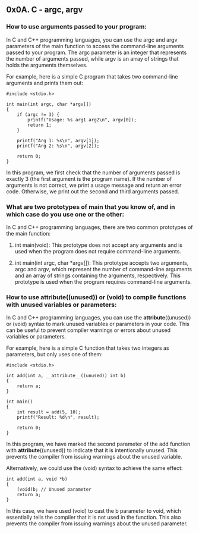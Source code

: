 ## 0x0A. C - argc, argv
### How to use arguments passed to your program:
In C and C++ programming languages, you can use the argc and argv parameters of the main function to access the command-line arguments passed to your program. The argc parameter is an integer that represents the number of arguments passed, while argv is an array of strings that holds the arguments themselves.

For example, here is a simple C program that takes two command-line arguments and prints them out:
```
#include <stdio.h>

int main(int argc, char *argv[])
{
    if (argc != 3) {
        printf("Usage: %s arg1 arg2\n", argv[0]);
        return 1;
    }

    printf("Arg 1: %s\n", argv[1]);
    printf("Arg 2: %s\n", argv[2]);

    return 0;
}
```
In this program, we first check that the number of arguments passed is exactly 3 (the first argument is the program name). If the number of arguments is not correct, we print a usage message and return an error code. Otherwise, we print out the second and third arguments passed.

### What are two prototypes of main that you know of, and in which case do you use one or the other:
In C and C++ programming languages, there are two common prototypes of the main function:
1. int main(void): This prototype does not accept any arguments and is used when the program does not require command-line arguments.

2. int main(int argc, char *argv[]): This prototype accepts two arguments, argc and argv, which represent the number of command-line arguments and an array of strings containing the arguments, respectively. This prototype is used when the program requires command-line arguments.

### How to use attribute((unused)) or (void) to compile functions with unused variables or parameters:
In C and C++ programming languages, you can use the __attribute__((unused)) or (void) syntax to mark unused variables or parameters in your code. This can be useful to prevent compiler warnings or errors about unused variables or parameters.

For example, here is a simple C function that takes two integers as parameters, but only uses one of them:

```
#include <stdio.h>

int add(int a, __attribute__((unused)) int b)
{
    return a;
}

int main()
{
    int result = add(5, 10);
    printf("Result: %d\n", result);

    return 0;
}
```

In this program, we have marked the second parameter of the add function with __attribute__((unused)) to indicate that it is intentionally unused. This prevents the compiler from issuing warnings about the unused variable.

Alternatively, we could use the (void) syntax to achieve the same effect:

```
int add(int a, void *b)
{
    (void)b; // Unused parameter
    return a;
}
```
In this case, we have used (void) to cast the b parameter to void, which essentially tells the compiler that it is not used in the function. This also prevents the compiler from issuing warnings about the unused parameter.
